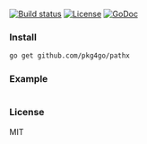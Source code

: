 
[![Build status][travis-img]][travis-url]
[![License][license-img]][license-url]
[![GoDoc][doc-img]][doc-url]

### Install

```bash
go get github.com/pkg4go/pathx
```

### Example

```go
```

### License
MIT

[doc-img]: http://img.shields.io/badge/GoDoc-reference-green.svg?style=flat-square
[doc-url]: http://godoc.org/github.com/pkg4go/pathx
[travis-img]: https://img.shields.io/travis/pkg4go/pathx.svg?style=flat-square
[travis-url]: https://travis-ci.org/pkg4go/pathx
[license-img]: http://img.shields.io/badge/license-MIT-green.svg?style=flat-square
[license-url]: http://opensource.org/licenses/MIT
